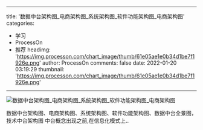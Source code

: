 
---
title: '数据中台架构图_电商架构图_系统架构图_软件功能架构图_电商架构图'
categories: 
 - 学习
 - ProcessOn
 - 推荐
headimg: 'https://img.processon.com/chart_image/thumb/61e05ae1e0b34d1be7f1926e.png'
author: ProcessOn
comments: false
date: 2022-01-20 03:19:29
thumbnail: 'https://img.processon.com/chart_image/thumb/61e05ae1e0b34d1be7f1926e.png'
---

<div>   
<img class="thumb" alt="数据中台架构图_电商架构图_系统架构图_软件功能架构图_电商架构图" src="https://img.processon.com/chart_image/thumb/61e05ae1e0b34d1be7f1926e.png" referrerpolicy="no-referrer">
<p>数据中台架构图、电商架构图、系统架构图、软件功能架构图、数据中台全景图，技术中台架构图 中台概念出现之前,在信息化模式上..</p>  
</div>
            